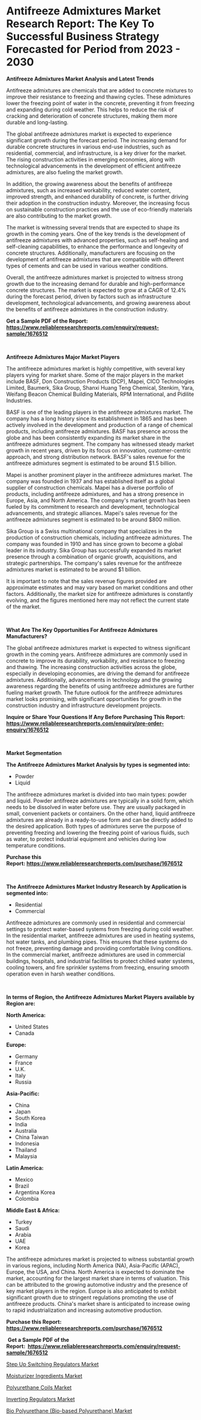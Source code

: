 <p><h1>Antifreeze Admixtures Market Research Report: The Key To Successful Business Strategy Forecasted for Period from 2023 - 2030</h1></p><p><strong>Antifreeze Admixtures Market Analysis and Latest Trends</strong></p>
<p><p>Antifreeze admixtures are chemicals that are added to concrete mixtures to improve their resistance to freezing and thawing cycles. These admixtures lower the freezing point of water in the concrete, preventing it from freezing and expanding during cold weather. This helps to reduce the risk of cracking and deterioration of concrete structures, making them more durable and long-lasting.</p><p>The global antifreeze admixtures market is expected to experience significant growth during the forecast period. The increasing demand for durable concrete structures in various end-use industries, such as residential, commercial, and infrastructure, is a key driver for the market. The rising construction activities in emerging economies, along with technological advancements in the development of efficient antifreeze admixtures, are also fueling the market growth.</p><p>In addition, the growing awareness about the benefits of antifreeze admixtures, such as increased workability, reduced water content, improved strength, and enhanced durability of concrete, is further driving their adoption in the construction industry. Moreover, the increasing focus on sustainable construction practices and the use of eco-friendly materials are also contributing to the market growth.</p><p>The market is witnessing several trends that are expected to shape its growth in the coming years. One of the key trends is the development of antifreeze admixtures with advanced properties, such as self-healing and self-cleaning capabilities, to enhance the performance and longevity of concrete structures. Additionally, manufacturers are focusing on the development of antifreeze admixtures that are compatible with different types of cements and can be used in various weather conditions.</p><p>Overall, the antifreeze admixtures market is projected to witness strong growth due to the increasing demand for durable and high-performance concrete structures. The market is expected to grow at a CAGR of 12.4% during the forecast period, driven by factors such as infrastructure development, technological advancements, and growing awareness about the benefits of antifreeze admixtures in the construction industry.</p></p>
<p><strong>Get a Sample PDF of the Report:&nbsp; <a href="https://www.reliableresearchreports.com/enquiry/request-sample/1676512">https://www.reliableresearchreports.com/enquiry/request-sample/1676512</a></strong></p>
<p>&nbsp;</p>
<p><strong>Antifreeze Admixtures Major Market Players</strong></p>
<p><p>The antifreeze admixtures market is highly competitive, with several key players vying for market share. Some of the major players in the market include BASF, Don Construction Products (DCP), Mapei, CICO Technologies Limited, Baumerk, Sika Group, Shanxi Huang Teng Chemical, Stenkim, Yara, Weifang Beacon Chemical Building Materials, RPM International, and Pidilite Industries. </p><p>BASF is one of the leading players in the antifreeze admixtures market. The company has a long history since its establishment in 1865 and has been actively involved in the development and production of a range of chemical products, including antifreeze admixtures. BASF has presence across the globe and has been consistently expanding its market share in the antifreeze admixtures segment. The company has witnessed steady market growth in recent years, driven by its focus on innovation, customer-centric approach, and strong distribution network. BASF's sales revenue for the antifreeze admixtures segment is estimated to be around $1.5 billion.</p><p>Mapei is another prominent player in the antifreeze admixtures market. The company was founded in 1937 and has established itself as a global supplier of construction chemicals. Mapei has a diverse portfolio of products, including antifreeze admixtures, and has a strong presence in Europe, Asia, and North America. The company's market growth has been fueled by its commitment to research and development, technological advancements, and strategic alliances. Mapei's sales revenue for the antifreeze admixtures segment is estimated to be around $800 million.</p><p>Sika Group is a Swiss multinational company that specializes in the production of construction chemicals, including antifreeze admixtures. The company was founded in 1910 and has since grown to become a global leader in its industry. Sika Group has successfully expanded its market presence through a combination of organic growth, acquisitions, and strategic partnerships. The company's sales revenue for the antifreeze admixtures market is estimated to be around $1 billion.</p><p>It is important to note that the sales revenue figures provided are approximate estimates and may vary based on market conditions and other factors. Additionally, the market size for antifreeze admixtures is constantly evolving, and the figures mentioned here may not reflect the current state of the market.</p></p>
<p>&nbsp;</p>
<p><strong>What Are The Key Opportunities For Antifreeze Admixtures Manufacturers?</strong></p>
<p><p>The global antifreeze admixtures market is expected to witness significant growth in the coming years. Antifreeze admixtures are commonly used in concrete to improve its durability, workability, and resistance to freezing and thawing. The increasing construction activities across the globe, especially in developing economies, are driving the demand for antifreeze admixtures. Additionally, advancements in technology and the growing awareness regarding the benefits of using antifreeze admixtures are further fueling market growth. The future outlook for the antifreeze admixtures market looks promising, with significant opportunities for growth in the construction industry and infrastructure development projects.</p></p>
<p><strong>Inquire or Share Your Questions If Any Before Purchasing This Report: <a href="https://www.reliableresearchreports.com/enquiry/pre-order-enquiry/1676512">https://www.reliableresearchreports.com/enquiry/pre-order-enquiry/1676512</a></strong></p>
<p>&nbsp;</p>
<p><strong>Market Segmentation</strong></p>
<p><strong>The Antifreeze Admixtures Market Analysis by types is segmented into:</strong></p>
<p><ul><li>Powder</li><li>Liquid</li></ul></p>
<p><p>The antifreeze admixtures market is divided into two main types: powder and liquid. Powder antifreeze admixtures are typically in a solid form, which needs to be dissolved in water before use. They are usually packaged in small, convenient packets or containers. On the other hand, liquid antifreeze admixtures are already in a ready-to-use form and can be directly added to the desired application. Both types of admixtures serve the purpose of preventing freezing and lowering the freezing point of various fluids, such as water, to protect industrial equipment and vehicles during low temperature conditions.</p></p>
<p><strong>Purchase this Report:&nbsp;<a href="https://www.reliableresearchreports.com/purchase/1676512">https://www.reliableresearchreports.com/purchase/1676512</a></strong></p>
<p>&nbsp;</p>
<p><strong>The Antifreeze Admixtures Market Industry Research by Application is segmented into:</strong></p>
<p><ul><li>Residential</li><li>Commercial</li></ul></p>
<p><p>Antifreeze admixtures are commonly used in residential and commercial settings to protect water-based systems from freezing during cold weather. In the residential market, antifreeze admixtures are used in heating systems, hot water tanks, and plumbing pipes. This ensures that these systems do not freeze, preventing damage and providing comfortable living conditions. In the commercial market, antifreeze admixtures are used in commercial buildings, hospitals, and industrial facilities to protect chilled water systems, cooling towers, and fire sprinkler systems from freezing, ensuring smooth operation even in harsh weather conditions.</p></p>
<p>&nbsp;</p>
<p><strong>In terms of Region, the Antifreeze Admixtures Market Players available by Region are:</strong></p>
<p>
    <p> <strong> North America: </strong>
        <ul>
            <li>United States</li>
            <li>Canada</li>
        </ul>
        </p> 
    <p> <strong> Europe: </strong>
        <ul>
            <li>Germany</li>
            <li>France</li>
            <li>U.K.</li>
            <li>Italy</li>
            <li>Russia</li>
        </ul>
        </p> 
    <p> <strong> Asia-Pacific: </strong>
        <ul>
            <li>China</li>
            <li>Japan</li>
            <li>South Korea</li>
            <li>India</li>
            <li>Australia</li>
            <li>China Taiwan</li>
            <li>Indonesia</li>
            <li>Thailand</li>
            <li>Malaysia</li>
        </ul>
        </p> 
    <p> <strong> Latin America: </strong>
        <ul>
            <li>Mexico</li>
            <li>Brazil</li>
            <li>Argentina Korea</li>
            <li>Colombia</li>
        </ul>
        </p> 
    <p> <strong> Middle East & Africa: </strong>
        <ul>
            <li>Turkey</li>
            <li>Saudi</li>
            <li>Arabia</li>
            <li>UAE</li>
            <li>Korea</li>
        </ul>
    </p>
    </p>
<p><p>The antifreeze admixtures market is projected to witness substantial growth in various regions, including North America (NA), Asia-Pacific (APAC), Europe, the USA, and China. North America is expected to dominate the market, accounting for the largest market share in terms of valuation. This can be attributed to the growing automotive industry and the presence of key market players in the region. Europe is also anticipated to exhibit significant growth due to stringent regulations promoting the use of antifreeze products. China's market share is anticipated to increase owing to rapid industrialization and increasing automotive production.</p></p>
<p><strong>Purchase this Report: <a href="https://www.reliableresearchreports.com/purchase/1676512">https://www.reliableresearchreports.com/purchase/1676512</a></strong></p>
<p>&nbsp;<strong>Get a Sample PDF of the Report:&nbsp;&nbsp;<a href="https://www.reliableresearchreports.com/enquiry/request-sample/1676512">https://www.reliableresearchreports.com/enquiry/request-sample/1676512</a></strong></p>
<p><strong></strong></p>
<p><p><a href="https://medium.com/@caleighhane2777/step-up-switching-regulators-market-size-growth-forecast-2023-2030-3074e275b636">Step Up Switching Regulators Market</a></p><p><a href="https://github.com/rahu1506/Market-Research-Report-List-1/blob/main/moisturizer-ingredients-market.md">Moisturizer Ingredients Market</a></p><p><a href="https://www.linkedin.com/pulse/polyurethane-coils-market-insights-players-forecast-till-2030/">Polyurethane Coils Market</a></p><p><a href="https://medium.com/@irwingibson727/inverting-regulators-market-size-growth-forecast-2023-2030-a583f282e3a3">Inverting Regulators Market</a></p><p><a href="https://github.com/rahu1505/Market-Research-Report-List-1/blob/main/bio-polyurethane-bio-based-polyurethane-market.md">Bio Polyurethane (Bio-based Polyurethane) Market</a></p></p>
